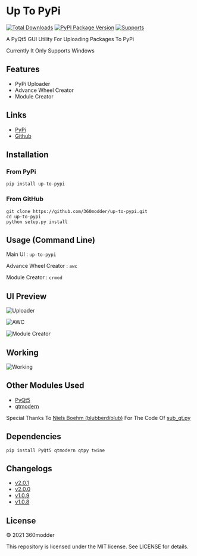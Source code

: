 # Up To PyPi

[![Total Downloads](https://pepy.tech/badge/up-to-pypi)](https://pypi.org/project/up-to-pypi/)
[![PyPI Package Version](https://badge.fury.io/py/up-to-pypi.svg)](https://pypi.org/project/up-to-pypi/)
[![Supports](https://img.shields.io/badge/supports-windows-blue.svg)](https://github.com/360modder/up-to-pypi/blob/main/up_to_pypi/main.pyw)

A PyQt5 GUI Utility For Uploading Packages To PyPi

Currently It Only Supports Windows

## Features

- PyPi Uploader
- Advance Wheel Creator
- Module Creator

## Links

- [PyPi](https://pypi.org/project/up-to-pypi/ "up-to-pypi PyPi Homepage")
- [Github](https://github.com/360modder/up-to-pypi/ "up-to-pypi Github Homepage")

## Installation

### From PyPi

```pip install up-to-pypi```

### From GitHub

```
git clone https://github.com/360modder/up-to-pypi.git
cd up-to-pypi
python setup.py install
```

## Usage (Command Line)

Main UI : ```up-to-pypi```

Advance Wheel Creator : ```awc```

Module Creator : ```crmod```

## UI Preview

![Uploader](https://raw.githubusercontent.com/360modder/up-to-pypi/main/preview/preview_image6.jpg)

![AWC](https://raw.githubusercontent.com/360modder/up-to-pypi/main/preview/preview_image7.jpg)

![Module Creator](https://raw.githubusercontent.com/360modder/up-to-pypi/main/preview/preview_image8.jpg)

## Working

![Working](https://raw.githubusercontent.com/360modder/up-to-pypi/main/preview/preview_image5.gif)

## Other Modules Used
- [PyQt5](https://pypi.org/project/PyQt5/ "PyQt5 PyPi Homepage")
- [qtmodern](https://pypi.org/project/qtmodern/ "qtmodern PyPi Homepage")

Special Thanks To [Niels Boehm (blubberdiblub)](https://gist.github.com/blubberdiblub) For The Code Of [sub_qt.py](https://gist.github.com/blubberdiblub/007bb92991d01ad29877931f75260b39)

## Dependencies

```
pip install PyQt5 qtmodern qtpy twine
```

## Changelogs

- [v2.0.1](https://github.com/360modder/up-to-pypi/releases/tag/v2.0.1)
- [v2.0.0](https://github.com/360modder/up-to-pypi/releases/tag/v2.0.0)
- [v1.0.9](https://github.com/360modder/up-to-pypi/releases/tag/v1.0.9)
- [v1.0.8](https://github.com/360modder/up-to-pypi/releases/tag/v1.0.8)

## License

© 2021 360modder

This repository is licensed under the MIT license. See LICENSE for details.
